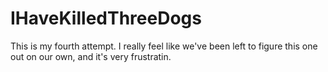 # IHaveKilledThreeDogs
This is my fourth attempt. I really feel like we've been left to figure this one out on our own, and it's very frustratin.